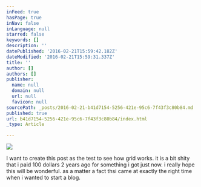 ```yaml
---
inFeed: true
hasPage: true
inNav: false
inLanguage: null
starred: false
keywords: []
description: ''
datePublished: '2016-02-21T15:59:42.182Z'
dateModified: '2016-02-21T15:59:31.337Z'
title: ''
author: []
authors: []
publisher:
  name: null
  domain: null
  url: null
  favicon: null
sourcePath: _posts/2016-02-21-b41d7154-5256-421e-95c6-7f43f3c80b84.md
published: true
url: b41d7154-5256-421e-95c6-7f43f3c80b84/index.html
_type: Article

---
```

![](https://the-grid-user-content.s3-us-west-2.amazonaws.com/19f59468-f754-4056-9b9f-9dececdd6d65.jpg)

I want to create this post as the test to see how grid works. it is a bit shity that i paid 100 dollars 2 years ago for something i got just now. i really hope this will be wonderful. as a matter a fact thsi came at exactly the right time when i wanted to start a blog.